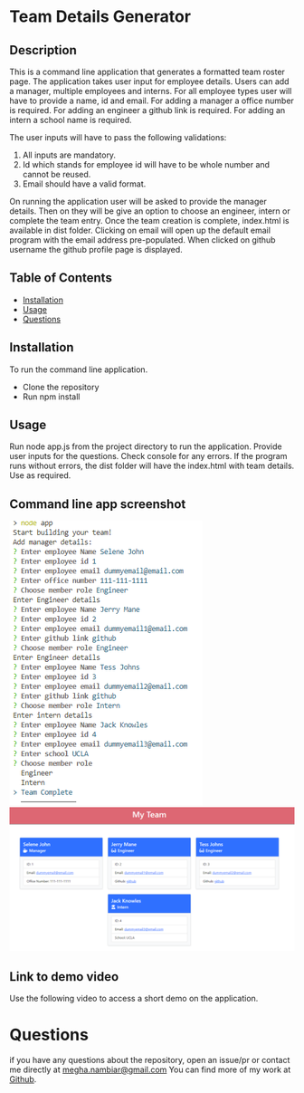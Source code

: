 
# Team Details Generator

## Description

This is a command line application that generates a formatted team roster page.
The application takes user input for employee details.
Users can add a manager, multiple employees and interns.
For all employee types user will have to provide a name, id and email.
For adding a manager a office number is required.
For adding an engineer a github link is required.
For adding an intern a school name is required.

The user inputs will have to pass the following validations:
1. All inputs are mandatory.
2. Id which stands for employee id will have to be whole number and cannot be reused.
3. Email should have a valid format.

On running the application user will be asked to provide the manager details.
Then on they will be give an option to choose an engineer, intern or complete the team entry.
Once the team creation is complete, index.html is available in dist folder.
Clicking on email will open up the default email program with the email address pre-populated.
When clicked on github username the github profile page is displayed.
   
    
## Table of Contents
    
- [Installation](#installation)
- [Usage](#usage)
- [Questions](#questions)
    
       
## Installation
    
To run the command line application.
- Clone the repository
- Run npm install

## Usage

Run node app.js from the project directory to run the application.
Provide user inputs for the questions.
Check console for any errors.
If the program runs without errors, the dist folder will have the index.html with team details.
Use as required.

## Command line app screenshot
![Screeshot of command line application](./images/commandline.PNG)
![Screenshot of a sample generated team page](./images/webpage.PNG)


## Link to demo video

Use the following video to access a short demo on the application.


# Questions

if you have any questions about the repository, open an issue/pr or contact me directly at megha.nambiar@gmail.com 
You can find more of my work at [Github](https://github.com/meghark).

    